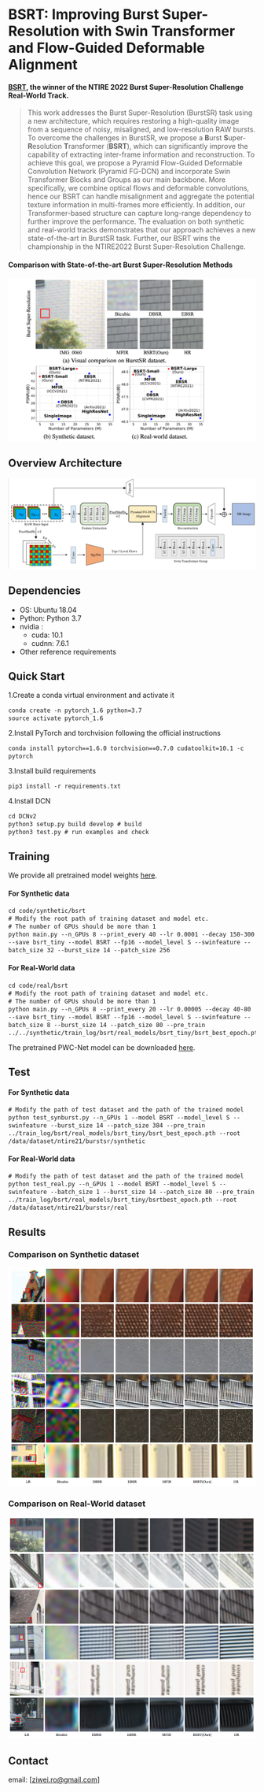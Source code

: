# BSRT: Improving Burst Super-Resolution with Swin Transformer and Flow-Guided Deformable Alignment 

#### [BSRT](https://arxiv.org/abs/2204.08332), the winner of the NTIRE 2022 Burst Super-Resolution Challenge Real-World Track. 

> This work addresses the Burst Super-Resolution (BurstSR) task using a new architecture, which requires restoring a high-quality image from a sequence of noisy, misaligned, and low-resolution RAW bursts. To overcome the challenges in BurstSR, we propose a **B**urst **S**uper-**R**esolution **T**ransformer (**BSRT**), which can significantly improve the capability of extracting inter-frame information and reconstruction. To achieve this goal, we propose a Pyramid Flow-Guided Deformable Convolution Network (Pyramid FG-DCN) and incorporate Swin Transformer Blocks and Groups as our main backbone.  More specifically,  we combine optical flows and deformable convolutions, hence our BSRT can handle misalignment and aggregate the potential texture information in multi-frames more efficiently. In addition, our Transformer-based structure can capture long-range dependency to further improve the performance. The evaluation on both synthetic and real-world tracks demonstrates that our approach achieves a new state-of-the-art in BurstSR task. Further, our BSRT wins the championship in the NTIRE2022 Burst Super-Resolution Challenge.


#### Comparison with State-of-the-art Burst Super-Resolution Methods

![ts](figs/ts.png)



## Overview Architecture

![overview.png](figs/overview.png)

## Dependencies
- OS: Ubuntu 18.04
- Python: Python 3.7
- nvidia :
   - cuda: 10.1
   - cudnn: 7.6.1
- Other reference requirements

## Quick Start
1.Create a conda virtual environment and activate it
```python3
conda create -n pytorch_1.6 python=3.7
source activate pytorch_1.6
```
2.Install PyTorch and torchvision following the official instructions
```python3
conda install pytorch==1.6.0 torchvision==0.7.0 cudatoolkit=10.1 -c pytorch
```
3.Install build requirements
```python3
pip3 install -r requirements.txt
```
4.Install DCN
```python3
cd DCNv2
python3 setup.py build develop # build
python3 test.py # run examples and check
```

## Training

We provide all pretrained model weights [here](https://drive.google.com/file/d/1Bv1ZwoE3s8trhG--wjB0Yt6WJIQPpvsn/view?usp=sharing). 

#### For Synthetic data

```python3
cd code/synthetic/bsrt
# Modify the root path of training dataset and model etc.
# The number of GPUs should be more than 1
python main.py --n_GPUs 8 --print_every 40 --lr 0.0001 --decay 150-300 --save bsrt_tiny --model BSRT --fp16 --model_level S --swinfeature --batch_size 32 --burst_size 14 --patch_size 256
```

#### For Real-World data

```python3
cd code/real/bsrt
# Modify the root path of training dataset and model etc.
# The number of GPUs should be more than 1
python main.py --n_GPUs 8 --print_every 20 --lr 0.00005 --decay 40-80 --save bsrt_tiny --model BSRT --fp16 --model_level S --swinfeature --batch_size 8 --burst_size 14 --patch_size 80 --pre_train ../../synthetic/train_log/bsrt/real_models/bsrt_tiny/bsrt_best_epoch.pth 
```

The pretrained PWC-Net model can be downloaded [here](https://drive.google.com/file/d/1dD6vB9QN3qwmOBi3AGKzJbbSojwDDlgV/view?usp=sharing). 

## Test

#### For Synthetic data
```python3
# Modify the path of test dataset and the path of the trained model
python test_synburst.py --n_GPUs 1 --model BSRT --model_level S --swinfeature --burst_size 14 --patch_size 384 --pre_train ../train_log/bsrt/real_models/bsrt_tiny/bsrt_best_epoch.pth --root /data/dataset/ntire21/burstsr/synthetic
```

#### For Real-World data
```python3
# Modify the path of test dataset and the path of the trained model
python test_real.py --n_GPUs 1 --model BSRT --model_level S --swinfeature --batch_size 1 --burst_size 14 --patch_size 80 --pre_train ../train_log/bsrt/real_models/bsrt_tiny/bsrtbest_epoch.pth --root /data/dataset/ntire21/burstsr/real
```

## Results

### Comparison on Synthetic dataset
![cmp_syn.png](figs/cmp_syn.png)

### Comparison on Real-World dataset
![cmp_real.png](figs/cmp_real.png)

## Contact
email: [ziwei.ro@gmail.com]
